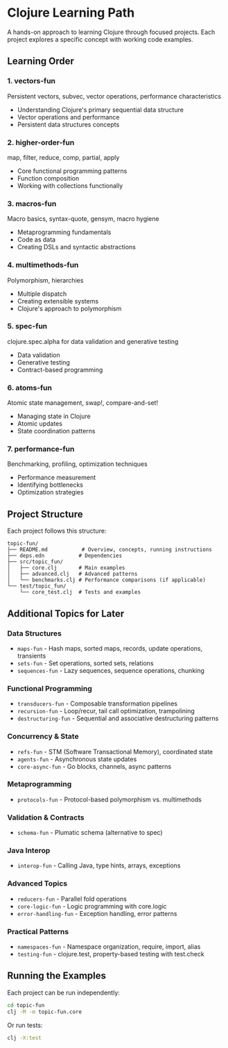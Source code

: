 # Clojure Learning Path

A hands-on approach to learning Clojure through focused projects. Each project explores a specific concept with working code examples.

## Learning Order

### 1. **vectors-fun**
Persistent vectors, subvec, vector operations, performance characteristics
- Understanding Clojure's primary sequential data structure
- Vector operations and performance
- Persistent data structures concepts

### 2. **higher-order-fun**
map, filter, reduce, comp, partial, apply
- Core functional programming patterns
- Function composition
- Working with collections functionally

### 3. **macros-fun**
Macro basics, syntax-quote, gensym, macro hygiene
- Metaprogramming fundamentals
- Code as data
- Creating DSLs and syntactic abstractions

### 4. **multimethods-fun**
Polymorphism, hierarchies
- Multiple dispatch
- Creating extensible systems
- Clojure's approach to polymorphism

### 5. **spec-fun**
clojure.spec.alpha for data validation and generative testing
- Data validation
- Generative testing
- Contract-based programming

### 6. **atoms-fun**
Atomic state management, swap!, compare-and-set!
- Managing state in Clojure
- Atomic updates
- State coordination patterns

### 7. **performance-fun**
Benchmarking, profiling, optimization techniques
- Performance measurement
- Identifying bottlenecks
- Optimization strategies

## Project Structure

Each project follows this structure:
```
topic-fun/
├── README.md           # Overview, concepts, running instructions
├── deps.edn           # Dependencies
├── src/topic_fun/
│   ├── core.clj       # Main examples
│   ├── advanced.clj   # Advanced patterns
│   └── benchmarks.clj # Performance comparisons (if applicable)
└── test/topic_fun/
    └── core_test.clj  # Tests and examples
```

## Additional Topics for Later

### Data Structures
- `maps-fun` - Hash maps, sorted maps, records, update operations, transients
- `sets-fun` - Set operations, sorted sets, relations
- `sequences-fun` - Lazy sequences, sequence operations, chunking

### Functional Programming
- `transducers-fun` - Composable transformation pipelines
- `recursion-fun` - Loop/recur, tail call optimization, trampolining
- `destructuring-fun` - Sequential and associative destructuring patterns

### Concurrency & State
- `refs-fun` - STM (Software Transactional Memory), coordinated state
- `agents-fun` - Asynchronous state updates
- `core-async-fun` - Go blocks, channels, async patterns

### Metaprogramming
- `protocols-fun` - Protocol-based polymorphism vs. multimethods

### Validation & Contracts
- `schema-fun` - Plumatic schema (alternative to spec)

### Java Interop
- `interop-fun` - Calling Java, type hints, arrays, exceptions

### Advanced Topics
- `reducers-fun` - Parallel fold operations
- `core-logic-fun` - Logic programming with core.logic
- `error-handling-fun` - Exception handling, error patterns

### Practical Patterns
- `namespaces-fun` - Namespace organization, require, import, alias
- `testing-fun` - clojure.test, property-based testing with test.check

## Running the Examples

Each project can be run independently:

```bash
cd topic-fun
clj -M -m topic-fun.core
```

Or run tests:

```bash
clj -X:test
```
